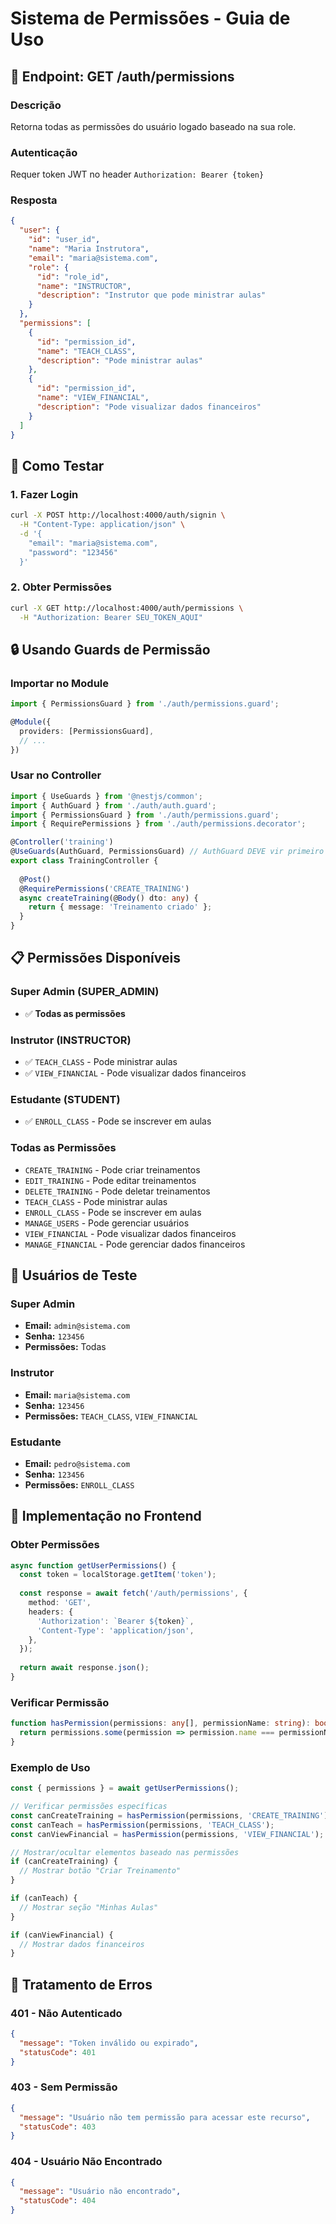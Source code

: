 # Sistema de Permissões - Guia de Uso

## 🔐 Endpoint: GET /auth/permissions

### Descrição
Retorna todas as permissões do usuário logado baseado na sua role.

### Autenticação
Requer token JWT no header `Authorization: Bearer {token}`

### Resposta
```json
{
  "user": {
    "id": "user_id",
    "name": "Maria Instrutora",
    "email": "maria@sistema.com",
    "role": {
      "id": "role_id",
      "name": "INSTRUCTOR",
      "description": "Instrutor que pode ministrar aulas"
    }
  },
  "permissions": [
    {
      "id": "permission_id",
      "name": "TEACH_CLASS",
      "description": "Pode ministrar aulas"
    },
    {
      "id": "permission_id",
      "name": "VIEW_FINANCIAL",
      "description": "Pode visualizar dados financeiros"
    }
  ]
}
```

## 🧪 Como Testar

### 1. Fazer Login
```bash
curl -X POST http://localhost:4000/auth/signin \
  -H "Content-Type: application/json" \
  -d '{
    "email": "maria@sistema.com",
    "password": "123456"
  }'
```

### 2. Obter Permissões
```bash
curl -X GET http://localhost:4000/auth/permissions \
  -H "Authorization: Bearer SEU_TOKEN_AQUI"
```

## 🔒 Usando Guards de Permissão

### Importar no Module
```typescript
import { PermissionsGuard } from './auth/permissions.guard';

@Module({
  providers: [PermissionsGuard],
  // ...
})
```

### Usar no Controller
```typescript
import { UseGuards } from '@nestjs/common';
import { AuthGuard } from './auth/auth.guard';
import { PermissionsGuard } from './auth/permissions.guard';
import { RequirePermissions } from './auth/permissions.decorator';

@Controller('training')
@UseGuards(AuthGuard, PermissionsGuard) // AuthGuard DEVE vir primeiro
export class TrainingController {
  
  @Post()
  @RequirePermissions('CREATE_TRAINING')
  async createTraining(@Body() dto: any) {
    return { message: 'Treinamento criado' };
  }
}
```

## 📋 Permissões Disponíveis

### Super Admin (SUPER_ADMIN)
- ✅ **Todas as permissões**

### Instrutor (INSTRUCTOR)
- ✅ `TEACH_CLASS` - Pode ministrar aulas
- ✅ `VIEW_FINANCIAL` - Pode visualizar dados financeiros

### Estudante (STUDENT)
- ✅ `ENROLL_CLASS` - Pode se inscrever em aulas

### Todas as Permissões
- `CREATE_TRAINING` - Pode criar treinamentos
- `EDIT_TRAINING` - Pode editar treinamentos
- `DELETE_TRAINING` - Pode deletar treinamentos
- `TEACH_CLASS` - Pode ministrar aulas
- `ENROLL_CLASS` - Pode se inscrever em aulas
- `MANAGE_USERS` - Pode gerenciar usuários
- `VIEW_FINANCIAL` - Pode visualizar dados financeiros
- `MANAGE_FINANCIAL` - Pode gerenciar dados financeiros

## 🎯 Usuários de Teste

### Super Admin
- **Email:** `admin@sistema.com`
- **Senha:** `123456`
- **Permissões:** Todas

### Instrutor
- **Email:** `maria@sistema.com`
- **Senha:** `123456`
- **Permissões:** `TEACH_CLASS`, `VIEW_FINANCIAL`

### Estudante
- **Email:** `pedro@sistema.com`
- **Senha:** `123456`
- **Permissões:** `ENROLL_CLASS`

## 🔧 Implementação no Frontend

### Obter Permissões
```typescript
async function getUserPermissions() {
  const token = localStorage.getItem('token');
  
  const response = await fetch('/auth/permissions', {
    method: 'GET',
    headers: {
      'Authorization': `Bearer ${token}`,
      'Content-Type': 'application/json',
    },
  });
  
  return await response.json();
}
```

### Verificar Permissão
```typescript
function hasPermission(permissions: any[], permissionName: string): boolean {
  return permissions.some(permission => permission.name === permissionName);
}
```

### Exemplo de Uso
```typescript
const { permissions } = await getUserPermissions();

// Verificar permissões específicas
const canCreateTraining = hasPermission(permissions, 'CREATE_TRAINING');
const canTeach = hasPermission(permissions, 'TEACH_CLASS');
const canViewFinancial = hasPermission(permissions, 'VIEW_FINANCIAL');

// Mostrar/ocultar elementos baseado nas permissões
if (canCreateTraining) {
  // Mostrar botão "Criar Treinamento"
}

if (canTeach) {
  // Mostrar seção "Minhas Aulas"
}

if (canViewFinancial) {
  // Mostrar dados financeiros
}
```

## 🚨 Tratamento de Erros

### 401 - Não Autenticado
```json
{
  "message": "Token inválido ou expirado",
  "statusCode": 401
}
```

### 403 - Sem Permissão
```json
{
  "message": "Usuário não tem permissão para acessar este recurso",
  "statusCode": 403
}
```

### 404 - Usuário Não Encontrado
```json
{
  "message": "Usuário não encontrado",
  "statusCode": 404
}
```
